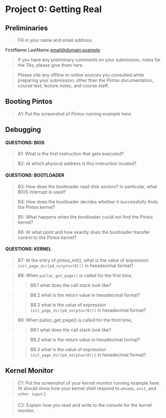 # Project 0: Getting Real

## Preliminaries

> Fill in your name and email address.

FirstName LastName <email@domain.example>

> If you have any preliminary comments on your submission, notes for the TAs, please give them here.



> Please cite any offline or online sources you consulted while preparing your submission, other than the Pintos
> documentation, course text, lecture notes, and course staff.

## Booting Pintos

> A1: Put the screenshot of Pintos running example here.

## Debugging

#### QUESTIONS: BIOS

> B1: What is the first instruction that gets executed?



> B2: At which physical address is this instruction located?

#### QUESTIONS: BOOTLOADER

> B3: How does the bootloader read disk sectors? In particular, what BIOS interrupt is used?



> B4: How does the bootloader decides whether it successfully finds the Pintos kernel?



> B5: What happens when the bootloader could not find the Pintos kernel?



> B6: At what point and how exactly does the bootloader transfer control to the Pintos kernel?

#### QUESTIONS: KERNEL

> B7: At the entry of pintos_init(), what is the value of expression `init_page_dir[pd_no(ptov(0))]` in hexadecimal
> format?



> B8: When `palloc_get_page()` is called for the first time,

> > B8.1 what does the call stack look like?
>>
>>

> > B8.2 what is the return value in hexadecimal format?
>>
>>

> > B8.3 what is the value of expression `init_page_dir[pd_no(ptov(0))]` in hexadecimal format?
>>
>>



> B9: When palloc_get_page() is called for the third time,

> > B9.1 what does the call stack look like?
>>
>>

> > B9.2 what is the return value in hexadecimal format?
>>
>>

> > B9.3 what is the value of expression `init_page_dir[pd_no(ptov(0))]` in hexadecimal format?
>>
>>

## Kernel Monitor

> C1: Put the screenshot of your kernel monitor running example here. (It should show how your kernel shell respond
> to `whoami`, `exit`, and `other input`.)

####   

> C2: Explain how you read and write to the console for the kernel monitor.
